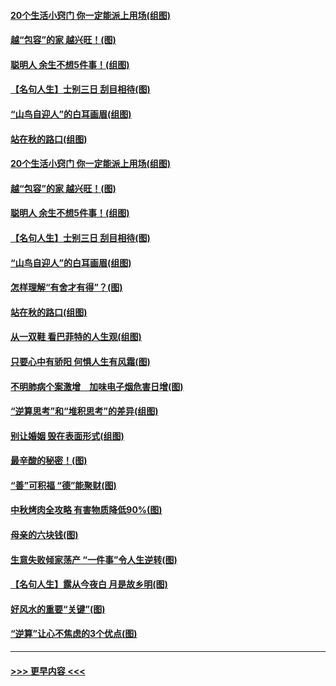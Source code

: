 #### [20个生活小窍门 你一定能派上用场(组图)](../pages/p8/907510.md?t=09161422) 
#### [越“包容”的家 越兴旺！(图)](../pages/p8/907328.md?t=09161422) 
#### [聪明人 余生不想5件事！(组图)](../pages/p8/907364.md?t=09161422) 
#### [【名句人生】士别三日 刮目相待(图)](../pages/p8/906988.md?t=09161422) 
#### [“山鸟自迎人”的白耳画眉(组图)](../pages/p8/907332.md?t=09161422) 
#### [站在秋的路口(组图)](../pages/p8/906914.md?t=09161422) 
#### [20个生活小窍门 你一定能派上用场(组图)](../pages/p8/907510.md?t=09161422) 
#### [越“包容”的家 越兴旺！(图)](../pages/p8/907328.md?t=09161422) 
#### [聪明人 余生不想5件事！(组图)](../pages/p8/907364.md?t=09161422) 
#### [【名句人生】士别三日 刮目相待(图)](../pages/p8/906988.md?t=09161422) 
#### [“山鸟自迎人”的白耳画眉(组图)](../pages/p8/907332.md?t=09161422) 
#### [怎样理解“有舍才有得”？(图)](../pages/p8/906872.md?t=09161422) 
#### [站在秋的路口(组图)](../pages/p8/906914.md?t=09161422) 
#### [从一双鞋 看巴菲特的人生观(组图)](../pages/p8/907311.md?t=09161422) 
#### [只要心中有骄阳 何惧人生有风霜(图)](../pages/p8/907320.md?t=09161422) 
#### [不明肺病个案激增　加味电子烟危害日增(图)](../pages/p8/907307.md?t=09161422) 
#### [“逆算思考”和“堆积思考”的差异(组图)](../pages/p8/907229.md?t=09161422) 
#### [别让婚姻 毁在表面形式(组图)](../pages/p8/907118.md?t=09161422) 
#### [最辛酸的秘密！(图)](../pages/p8/906327.md?t=09161422) 
#### [“善”可积福 “德”能聚财(图)](../pages/p8/906906.md?t=09161422) 
#### [中秋烤肉全攻略 有害物质降低90%(图)](../pages/p8/907227.md?t=09161422) 
#### [母亲的六块钱(图)](../pages/p8/907107.md?t=09161422) 
#### [生意失败倾家荡产 “一件事”令人生逆转(图)](../pages/p8/907101.md?t=09161422) 
#### [【名句人生】露从今夜白 月是故乡明(图)](../pages/p8/906558.md?t=09161422) 
#### [好风水的重要“关键”(图)](../pages/p8/907087.md?t=09161422) 
#### [“逆算”让心不焦虑的3个优点(图)](../pages/p8/907070.md?t=09161422) 

----
#### [ >>> 更早内容 <<< ](../indexes/p8-earlier.md)
